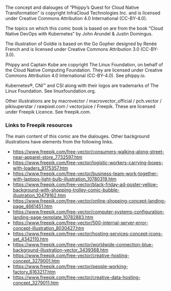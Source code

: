 The concept and dialouges of “Phippy’s Quest for Cloud Native
Transformation” is copyright InfraCloud Technologies Inc. and is
licensed under Creative Commons Attribution 4.0 International
(CC-BY-4.0).

The topics on which this comic book is based on are from the book
“Cloud Native DevOps with Kubernetes” by John Arundel & Justin
Domingus.

The illustration of Goldie is based on the Go Gopher designed by Renée
French and is licensed under Creative Commons Attribution 3.0
(CC-BY-3.0).

Phippy and Captain Kube are copyright The Linux Foundation, on behalf
of the Cloud Native Computing Foundation. They are licensed under
Creative Commons Attribution 4.0 International (CC-BY-4.0). See
phippy.io.

Kubernetes®, CNI™ and CSI along with their logos are trademarks of The
Linux Foundation. See linuxfoundation.org.

Other illustrations are by macrovector / macrovector_official /
pch.vector / pikisuperstar / rawpixel.com / vectorjuice /
Freepik. These are licensed under Freepik Licence. See
freepik.com. 

### Links to Freepik resources
The main content of this comic are the dialouges. Other background
illustrations have elements from the following links.

- https://www.freepik.com/free-vector/consumers-walking-along-street-near-apparel-store_7732597.htm
- https://www.freepik.com/free-vector/logistic-workers-carrying-boxes-with-loaders_9175357.htm
- https://www.freepik.com/free-vector/business-team-work-together-with-laptops-light-bulb-illustration_10780319.htm
- https://www.freepik.com/free-vector/black-friday-ad-poster-yellow-background-with-shopping-trolley-comic-bubble-illustration_10479162.htm
- https://www.freepik.com/free-vector/online-shopping-concept-landing-page_4661451.htm
- https://www.freepik.com/free-vector/computer-systems-configuration-landing-page-template_10782883.htm
- https://www.freepik.com/free-vector/500-internal-server-error-concept-illustration_8030427.htm
- https://www.freepik.com/free-vector/hosting-services-concept-icons-set_4342110.htm
- https://www.freepik.com/free-vector/worldwide-connection-blue-background-illustration-vector_3439368.htm
- https://www.freepik.com/free-vector/creative-hosting-concept_3279001.htm
- https://www.freepik.com/free-vector/people-working-factory_6163217.htm
- https://www.freepik.com/free-vector/creative-data-hosting-concept_3279011.htm
